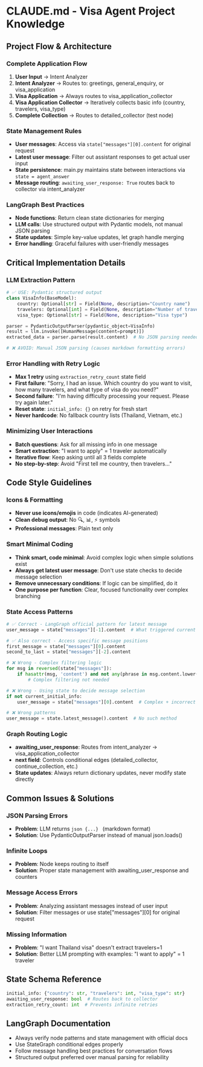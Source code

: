 # CLAUDE.md - Visa Agent Project Knowledge

## Project Flow & Architecture

### Complete Application Flow
1. **User Input** → Intent Analyzer
2. **Intent Analyzer** → Routes to: greetings, general_enquiry, or visa_application
3. **Visa Application** → Always routes to visa_application_collector
4. **Visa Application Collector** → Iteratively collects basic info (country, travelers, visa_type)
5. **Complete Collection** → Routes to detailed_collector (test node)

### State Management Rules
- **User messages**: Access via `state["messages"][0].content` for original request
- **Latest user message**: Filter out assistant responses to get actual user input
- **State persistence**: main.py maintains state between interactions via `state = agent_answer`
- **Message routing**: `awaiting_user_response: True` routes back to collector via intent_analyzer

### LangGraph Best Practices
- **Node functions**: Return clean state dictionaries for merging
- **LLM calls**: Use structured output with Pydantic models, not manual JSON parsing
- **State updates**: Simple key-value updates, let graph handle merging
- **Error handling**: Graceful failures with user-friendly messages

## Critical Implementation Details

### LLM Extraction Pattern
```python
# ✅ USE: Pydantic structured output
class VisaInfo(BaseModel):
    country: Optional[str] = Field(None, description="Country name")
    travelers: Optional[int] = Field(None, description="Number of travelers")
    visa_type: Optional[str] = Field(None, description="Visa type")

parser = PydanticOutputParser(pydantic_object=VisaInfo)
result = llm.invoke([HumanMessage(content=prompt)])
extracted_data = parser.parse(result.content)  # No JSON parsing needed

# ❌ AVOID: Manual JSON parsing (causes markdown formatting errors)
```

### Error Handling with Retry Logic
- **Max 1 retry** using `extraction_retry_count` state field
- **First failure**: "Sorry, I had an issue. Which country do you want to visit, how many travelers, and what type of visa do you need?"
- **Second failure**: "I'm having difficulty processing your request. Please try again later."
- **Reset state**: `initial_info: {}` on retry for fresh start
- **Never hardcode**: No fallback country lists (Thailand, Vietnam, etc.)

### Minimizing User Interactions
- **Batch questions**: Ask for all missing info in one message
- **Smart extraction**: "I want to apply" = 1 traveler automatically
- **Iterative flow**: Keep asking until all 3 fields complete
- **No step-by-step**: Avoid "First tell me country, then travelers..."

## Code Style Guidelines

### Icons & Formatting
- **Never use icons/emojis** in code (indicates AI-generated)
- **Clean debug output**: No 🔍, 📊, ⚡ symbols
- **Professional messages**: Plain text only

### Smart Minimal Coding
- **Think smart, code minimal**: Avoid complex logic when simple solutions exist
- **Always get latest user message**: Don't use state checks to decide message selection
- **Remove unnecessary conditions**: If logic can be simplified, do it
- **One purpose per function**: Clear, focused functionality over complex branching

### State Access Patterns
```python
# ✅ Correct - LangGraph official pattern for latest message
user_message = state["messages"][-1].content  # What triggered current node

# ✅ Also correct - Access specific message positions
first_message = state["messages"][0].content
second_to_last = state["messages"][-2].content

# ❌ Wrong - Complex filtering logic  
for msg in reversed(state["messages"]):
    if hasattr(msg, 'content') and not any(phrase in msg.content.lower()...):
        # Complex filtering not needed

# ❌ Wrong - Using state to decide message selection
if not current_initial_info:
    user_message = state["messages"][0].content  # Complex + incorrect

# ❌ Wrong patterns  
user_message = state.latest_message().content  # No such method
```

### Graph Routing Logic
- **awaiting_user_response**: Routes from intent_analyzer → visa_application_collector
- **next field**: Controls conditional edges (detailed_collector, continue_collection, etc.)
- **State updates**: Always return dictionary updates, never modify state directly

## Common Issues & Solutions

### JSON Parsing Errors
- **Problem**: LLM returns ```json {...} ``` (markdown format)
- **Solution**: Use PydanticOutputParser instead of manual json.loads()

### Infinite Loops  
- **Problem**: Node keeps routing to itself
- **Solution**: Proper state management with awaiting_user_response and counters

### Message Access Errors
- **Problem**: Analyzing assistant messages instead of user input
- **Solution**: Filter messages or use state["messages"][0] for original request

### Missing Information
- **Problem**: "I want Thailand visa" doesn't extract travelers=1
- **Solution**: Better LLM prompting with examples: "I want to apply" = 1 traveler

## State Schema Reference
```python
initial_info: {"country": str, "travelers": int, "visa_type": str}
awaiting_user_response: bool  # Routes back to collector
extraction_retry_count: int  # Prevents infinite retries
```

## LangGraph Documentation
- Always verify node patterns and state management with official docs
- Use StateGraph conditional edges properly
- Follow message handling best practices for conversation flows
- Structured output preferred over manual parsing for reliability